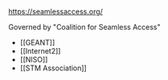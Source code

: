 https://seamlessaccess.org/

Governed by "Coalition for Seamless Access"

- [[GEANT]]
- [[Internet2]]
- [[NISO]]
- [[STM Association]]

